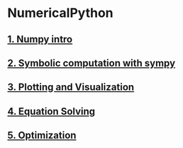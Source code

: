 # NumericalPython


## [1.  Numpy intro](https://github.com/nickovchinnikov/NumericalPython/tree/master/1%20Numpy%20intro)

## [2. Symbolic computation with sympy](https://github.com/nickovchinnikov/NumericalPython/tree/master/2%20Symbolic%20Computing)

## [3. Plotting and Visualization](https://github.com/nickovchinnikov/NumericalPython/tree/master/3%20Plotting%20and%20Visualization)

## [4. Equation Solving](https://github.com/nickovchinnikov/NumericalPython/tree/master/4%20Equation%20Solving)

## [5. Optimization](https://github.com/nickovchinnikov/NumericalPython/tree/master/5%20Optimization)
